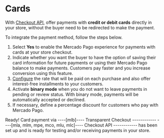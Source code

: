 # Cards

With [Checkout API](/developers/en/guides/checkout-api/landing), offer payments with **credit or debit cards** directly in your store, without the buyer need to be redirected to make the payment.
 
To integrate the payment method, follow the steps below.

1. Select **Yes** to enable the Mercado Pago experience for payments with cards at your store checkout.
2. Indicate whether you want the buyer to have the option of saving their card information for future payments or using their Mercado Pago balance to make payments. Customers pay faster and you increase conversion using this feature.
3. [Configure](https://www.mercadopago.com.br/costs-section#from-section=menu) the rate that will be paid on each purchase and also offer interest-free installments to your customers.
4. Activate **binary mode** when you do not want to leave payments in pending or review status. With binary mode, payments will be automatically accepted or declined.
5. If necessary, define a percentage discount for customers who pay with Mercado Pago.

Ready! Card payment via ----[mlb]---- Transparent Checkout  ------------ ----[mla, mlm, mpe, mco, mlu, mlc]---- Checkout API ------------ has been set up and is ready for testing and/or receiving payments in your store.